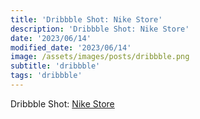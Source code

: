 ```yaml
---
title: 'Dribbble Shot: Nike Store'
description: 'Dribbble Shot: Nike Store'
date: '2023/06/14'
modified_date: '2023/06/14'
image: /assets/images/posts/dribbble.png
subtitle: 'dribbble'
tags: 'dribbble'
---
```


Dribbble Shot: [Nike Store](https://dribbble.com/shots/12050877-Nike-Store)
